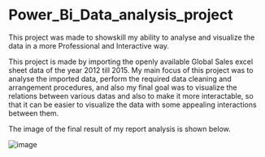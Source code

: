 # Power_Bi_Data_analysis_project

This project was made to showskill my ability to analyse and visualize the data in a more Professional and Interactive way.

This project is made by importing the openly available Global Sales excel sheet data of the year 2012 till 2015.
My main focus of this project was to analyse the imported data, perform the required data cleaning and arrangement procedures, and also my final goal was to visualize the relations between various datas and also to make it more interactable, so that it can be easier to visualize the data with some appealing interactions between them.

The image of the final result of my report analysis is shown below.


![image](https://user-images.githubusercontent.com/48505610/128798738-a046de6c-9bcc-4a62-b288-8bd09bb678c9.png)
